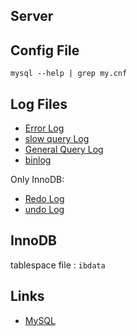 ## Server

## Config File

```shell
mysql --help | grep my.cnf
```

## Log Files

- [Error Log](/docs/CS/DB/MySQL/serverlog.md?id=error-log)
- [slow query Log](/docs/CS/DB/MySQL/serverlog.md?id=slow-query-log)
- [General Query Log](/docs/CS/DB/MySQL/serverlog.md?id=General-Query-Log)
- [binlog](/docs/CS/DB/MySQL/serverlog.md?id=binary-log)

Only InnoDB:

- [Redo Log](/docs/CS/DB/MySQL/redolog.md)
- [undo Log](/docs/CS/DB/MySQL/undolog.md)

## InnoDB

tablespace file : `ibdata`


## Links

- [MySQL](/docs/CS/DB/MySQL/MySQL.md)